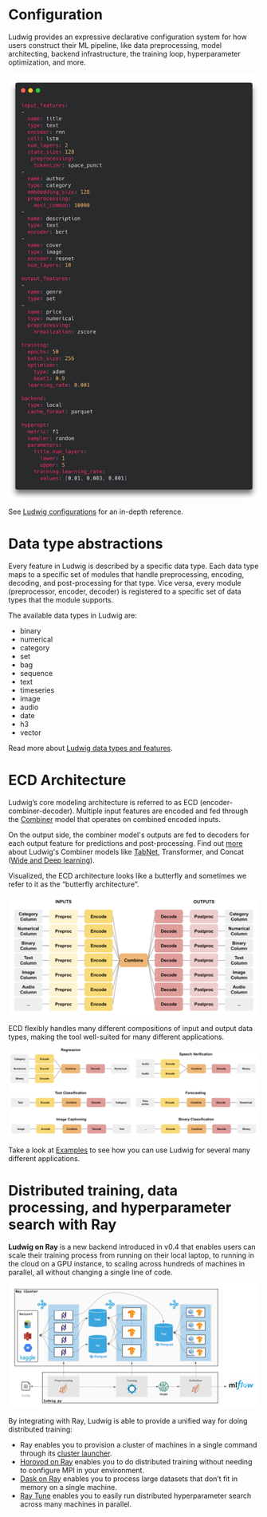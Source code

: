 # Configuration

Ludwig provides an expressive declarative configuration system for how users construct their ML pipeline, like data preprocessing, model architecting, backend infrastructure, the training loop, hyperparameter optimization, and more.

![img](../images/involved_example_config.png)

See [Ludwig configurations](../../configuration) for an in-depth reference.

# Data type abstractions

Every feature in Ludwig is described by a specific data type. Each data type maps to a specific set of modules that handle preprocessing, encoding, decoding, and post-processing for that type. Vice versa, every module (preprocessor, encoder, decoder) is registered to a specific set of data types that the module supports.

The available data types in Ludwig are:

- binary
- numerical
- category
- set
- bag
- sequence
- text
- timeseries
- image
- audio
- date
- h3
- vector

Read more about [Ludwig data types and features](../../configuration/features/input_features).

# ECD Architecture

Ludwig’s core modeling architecture is referred to as ECD (encoder-combiner-decoder). Multiple input features are encoded and fed through the [Combiner](../../configuration/combiner) model that operates on combined encoded inputs.

On the output side, the combiner model's outputs are fed to decoders for each output feature for predictions and post-processing. Find out [more](../../configuration/combiner) about Ludwig's Combiner models like [TabNet](https://arxiv.org/abs/1908.07442), Transformer, and Concat ([Wide and Deep learning](https://ai.googleblog.com/2016/06/wide-deep-learning-better-together-with.html)).

Visualized, the ECD architecture looks like a butterfly and sometimes we refer to it as the “butterfly architecture”.

![img](../images/ecd.png)

ECD flexibly handles many different compositions of input and output data types, making the tool well-suited for many different applications.

![img](../images/ecd_examples.png)

Take a look at [Examples](../../examples) to see how you can use Ludwig for several many different applications.

# Distributed training, data processing, and hyperparameter search with Ray

**Ludwig on Ray** is a new backend introduced in v0.4 that enables users can scale their training process from running on their local laptop, to running in the cloud on a GPU instance, to scaling across hundreds of machines in parallel, all without changing a single line of code.

![img](../images/ludwig_on_ray.png)

By integrating with Ray, Ludwig is able to provide a unified way for doing distributed training:

- Ray enables you to provision a cluster of machines in a single command through its [cluster launcher](https://docs.ray.io/en/releases-0.8.7/cluster/launcher.html).
- [Horovod on Ray](https://horovod.readthedocs.io/en/stable/ray_include.html) enables you to do distributed training without needing to configure MPI in your environment.
- [Dask on Ray](https://docs.ray.io/en/latest/data/dask-on-ray.html) enables you to process large datasets that don’t fit in memory on a single machine.
- [Ray Tune](https://docs.ray.io/en/master/tune/index.html) enables you to easily run distributed hyperparameter search across many machines in parallel.
